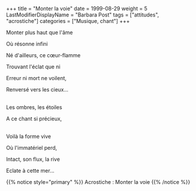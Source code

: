 +++
title = "Monter la voie"
date = 1999-08-29
weight = 5
LastModifierDisplayName = "Barbara Post"
tags = ["attitudes", "acrostiche"]
categories = ["Musique, chant"]
+++

Monter plus haut que l'âme

Où résonne infini

Né d'ailleurs, ce cœur-flamme

Trouvant l'éclat que ni

Erreur ni mort ne voilent,

Renversé vers les cieux...

 \
Les ombres, les étoiles

A ce chant si précieux,

 \
Voilà la forme vive

Où l'immatériel perd,

Intact, son flux, la rive

Eclate à cette mer...

{{% notice style="primary" %}}
Acrostiche : Monter la voie
{{% /notice %}}
